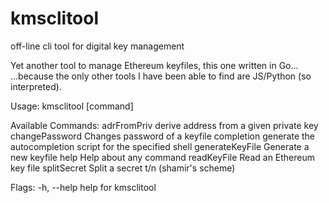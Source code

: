 # kmsclitool
off-line cli tool for digital key management

Yet another tool to manage Ethereum keyfiles, this one written in Go...
...because the only other tools I have been able to find are JS/Python (so interpreted).

Usage:
  kmsclitool [command]

Available Commands:
  adrFromPriv     derive address from a given private key
  changePassword  Changes password of a keyfile
  completion      generate the autocompletion script for the specified shell
  generateKeyFile Generate a new keyfile
  help            Help about any command
  readKeyFile     Read an Ethereum key file
  splitSecret     Split a secret t/n (shamir's scheme)

Flags:
  -h, --help   help for kmsclitool
